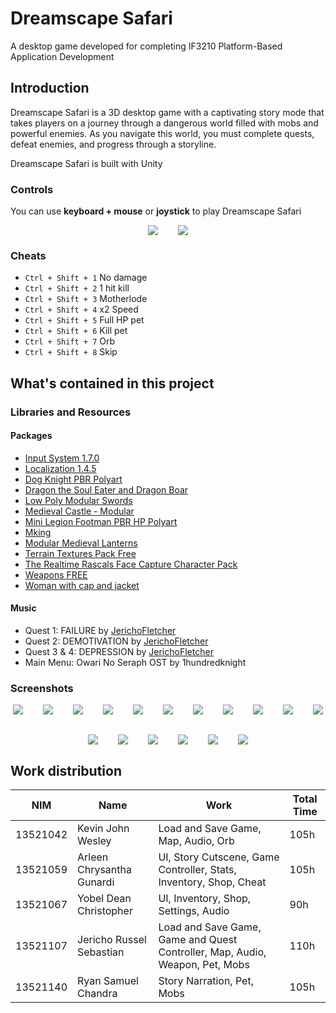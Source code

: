 # Dreamscape Safari
A desktop game developed for completing IF3210 Platform-Based Application Development

## Introduction

Dreamscape Safari is a 3D desktop game with a captivating story mode that takes players on a journey through a dangerous world filled with mobs and powerful enemies. As you navigate this world, you must complete quests, defeat enemies, and progress through a storyline.

Dreamscape Safari is built with Unity

### Controls
You can use <b>keyboard + mouse</b> or <b>joystick</b> to play Dreamscape Safari
<div style="display: flex; justify-content: center; flex-wrap: wrap;gap: 2rem;">
    <img src="Screenshots/Controller Guide Keyboard.png" style="max-width: 300px;">
    <img src="Screenshots/Controller Guide Joystick.png" style="max-width: 300px;">
</div>

### Cheats
- `Ctrl + Shift + 1` No damage
- `Ctrl + Shift + 2` 1 hit kill
- `Ctrl + Shift + 3` Motherlode
- `Ctrl + Shift + 4` x2 Speed
- `Ctrl + Shift + 5` Full HP pet
- `Ctrl + Shift + 6` Kill pet
- `Ctrl + Shift + 7` Orb
- `Ctrl + Shift + 8` Skip

## What's contained in this project

### Libraries and Resources

#### Packages
- [Input System 1.7.0](com.unity.inputsystem)
- [Localization 1.4.5](com.unity.localization)
- [Dog Knight PBR Polyart](https://assetstore.unity.com/packages/3d/characters/animals/dog-knight-pbr-polyart-135227)
- [Dragon the Soul Eater and Dragon Boar](https://assetstore.unity.com/packages/3d/characters/creatures/dragon-the-soul-eater-and-dragon-boar-77121)
- [Low Poly Modular Swords](https://assetstore.unity.com/packages/3d/props/weapons/low-poly-modular-swords-162070)
- [Medieval Castle - Modular](https://assetstore.unity.com/packages/3d/environments/fantasy/medieval-castle-modular-282498)
- [Mini Legion Footman PBR HP Polyart](https://assetstore.unity.com/packages/3d/characters/humanoids/fantasy/mini-legion-footman-pbr-hp-polyart-86576)
- [Mking](https://assetstore.unity.com/packages/3d/characters/humanoids/fantasy/mking-47069)
- [Modular Medieval Lanterns](https://assetstore.unity.com/packages/3d/environments/historic/modular-medieval-lanterns-85527)
- [Terrain Textures Pack Free](https://assetstore.unity.com/packages/2d/textures-materials/nature/terrain-textures-pack-free-139542)
- [The Realtime Rascals Face Capture Character Pack](https://assetstore.unity.com/packages/3d/characters/animals/the-realtime-rascals-face-capture-character-pack-206987)
- [Weapons FREE](https://assetstore.unity.com/packages/3d/props/weapons/weapons-free-260492)
- [Woman with cap and jacket](https://assetstore.unity.com/packages/3d/characters/humanoids/humans/woman-with-cap-and-jacket-221114)

#### Music
- Quest 1: FAILURE by [JerichoFletcher](https://www.youtube.com/@jerichofletcher)
- Quest 2: DEMOTIVATION by [JerichoFletcher](https://www.youtube.com/@jerichofletcher)
- Quest 3 & 4: DEPRESSION by [JerichoFletcher](https://www.youtube.com/@jerichofletcher)
- Main Menu: Owari No Seraph OST by 1hundredknight

### Screenshots
<div style="display: flex; justify-content: center; flex-wrap: wrap;gap: 2rem;">
    <img src="Screenshots/1_mainmenu.png" style="max-width: 300px;">
    <img src="Screenshots/2_settings_en.png" style="max-width: 300px;">
    <img src="Screenshots/3_settings_id.png" style="max-width: 300px;">
    <img src="Screenshots/5_stats.png" style="max-width: 300px;">
    <img src="Screenshots/6_intro_story.png" style="max-width: 300px;">
    <img src="Screenshots/7_intro_2.png" style="max-width: 300px;">
    <img src="Screenshots/8_quest1.png" style="max-width: 300px;">
    <img src="Screenshots/9_quest1_parry.png" style="max-width: 300px;">
    <img src="Screenshots/10_quest2.png" style="max-width: 300px;">
    <img src="Screenshots/11_orb.png" style="max-width: 300px;">
    <img src="Screenshots/12_quest3.png" style="max-width: 300px;">
    <img src="Screenshots/13_quest4.png" style="max-width: 300px;">
    <img src="Screenshots/14_lounge1.png" style="max-width: 300px;">
    <img src="Screenshots/15_shop.png" style="max-width: 300px;">
    <img src="Screenshots/16_inventory.png" style="max-width: 300px;">
    <img src="Screenshots/17_pet.png" style="max-width: 300px;">
    <img src="Screenshots/18_pause.png" style="max-width: 300px;">
</div>

## Work distribution

| NIM      | Name                     | Work                                                                     | Total Time |
| -------- | ------------------------ | ------------------------------------------------------------------------ | ---------- |
| 13521042 | Kevin John Wesley        | Load and Save Game, Map, Audio, Orb | 105h        |
| 13521059 | Arleen Chrysantha Gunardi| UI, Story Cutscene, Game Controller, Stats, Inventory, Shop, Cheat| 105h        |
| 13521067 | Yobel Dean Christopher   | UI, Inventory, Shop, Settings, Audio | 90h        |
| 13521107 | Jericho Russel Sebastian | Load and Save Game, Game and Quest Controller, Map, Audio, Weapon, Pet, Mobs| 110h        |
| 13521140 | Ryan Samuel Chandra      | Story Narration, Pet, Mobs | 105h        |
